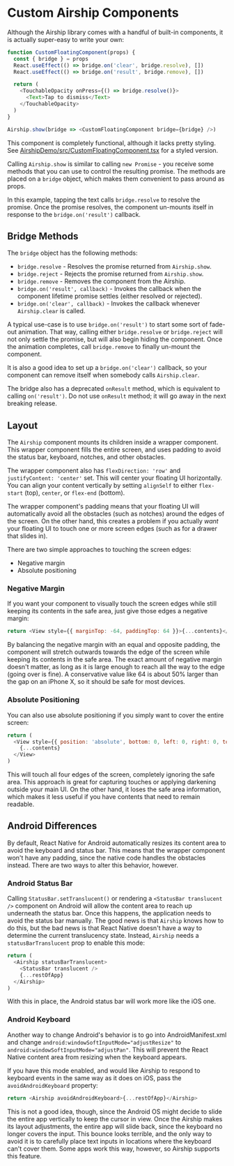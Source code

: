 # Custom Airship Components

Although the Airship library comes with a handful of built-in components, it is actually super-easy to write your own:

```javascript
function CustomFloatingComponent(props) {
  const { bridge } = props
  React.useEffect(() => bridge.on('clear', bridge.resolve), [])
  React.useEffect(() => bridge.on('result', bridge.remove), [])

  return (
    <TouchableOpacity onPress={() => bridge.resolve()}>
      <Text>Tap to dismiss</Text>
    </TouchableOpacity>
  )
}

Airship.show(bridge => <CustomFloatingComponent bridge={bridge} />)
```

This component is completely functional, although it lacks pretty styling. See [AirshipDemo/src/CustomFloatingComponent.tsx](../AirshipDemo/src/CustomFloatingComponent.tsx) for a styled version.

Calling `Airship.show` is similar to calling `new Promise` - you receive some methods that you can use to control the resulting promise. The methods are placed on a `bridge` object, which makes them convenient to pass around as props.

In this example, tapping the text calls `bridge.resolve` to resolve the promise. Once the promise resolves, the component un-mounts itself in response to the `bridge.on('result')` callback.

## Bridge Methods

The `bridge` object has the following methods:

- `bridge.resolve` - Resolves the promise returned from `Airship.show`.
- `bridge.reject` - Rejects the promise returned from `Airship.show`.
- `bridge.remove` - Removes the component from the Airship.
- `bridge.on('result', callback)` - Invokes the callback when the component lifetime promise settles (either resolved or rejected).
- `bridge.on('clear', callback)` - Invokes the callback whenever `Airship.clear` is called.

A typical use-case is to use `bridge.on('result')` to start some sort of fade-out animation. That way, calling either `bridge.resolve` or `bridge.reject` will not only settle the promise, but will also begin hiding the component. Once the animation completes, call `bridge.remove` to finally un-mount the component.

It is also a good idea to set up a `bridge.on('clear')` callback, so your component can remove itself when somebody calls `Airship.clear`.

The bridge also has a deprecated `onResult` method, which is equivalent to calling `on('result')`. Do not use `onResult` method; it will go away in the next breaking release.

## Layout

The `Airship` component mounts its children inside a wrapper component. This wrapper component fills the entire screen, and uses padding to avoid the status bar, keyboard, notches, and other obstacles.

The wrapper component also has `flexDirection: 'row'` and `justifyContent: 'center'` set. This will center your floating UI horizontally. You can align your content vertically by setting `alignSelf` to either `flex-start` (top), `center`, or `flex-end` (bottom).

The wrapper component's padding means that your floating UI will automatically avoid all the obstacles (such as notches) around the edges of the screen. On the other hand, this creates a problem if you actually _want_ your floating UI to touch one or more screen edges (such as for a drawer that slides in).

There are two simple approaches to touching the screen edges:

- Negative margin
- Absolute positioning

### Negative Margin

If you want your component to visually touch the screen edges while still keeping its contents in the safe area, just give those edges a negative margin:

```javascript
return <View style={{ marginTop: -64, paddingTop: 64 }}>{...contents}</View>
```

By balancing the negative margin with an equal and opposite padding, the component will stretch outwards towards the edge of the screen while keeping its contents in the safe area. The exact amount of negative margin doesn't matter, as long as it is large enough to reach all the way to the edge (going over is fine). A conservative value like 64 is about 50% larger than the gap on an iPhone X, so it should be safe for most devices.

### Absolute Positioning

You can also use absolute positioning if you simply want to cover the entire screen:

```javascript
return (
  <View style={{ position: 'absolute', bottom: 0, left: 0, right: 0, top: 0 }}>
    {...contents}
  </View>
)
```

This will touch all four edges of the screen, completely ignoring the safe area. This approach is great for capturing touches or applying darkening outside your main UI. On the other hand, it loses the safe area information, which makes it less useful if you have contents that need to remain readable.

## Android Differences

By default, React Native for Android automatically resizes its content area to avoid the keyboard and status bar. This means that the wrapper component won't have any padding, since the native code handles the obstacles instead. There are two ways to alter this behavior, however.

### Android Status Bar

Calling `StatusBar.setTranslucent()` or rendering a `<StatusBar translucent />` component on Android will allow the content area to reach up underneath the status bar. Once this happens, the application needs to avoid the status bar manually. The good news is that `Airship` knows how to do this, but the bad news is that React Native doesn't have a way to determine the current translucency state. Instead, `Airship` needs a `statusBarTranslucent` prop to enable this mode:

```javascript
return (
  <Airship statusBarTranslucent>
    <StatusBar translucent />
    {...restOfApp}
  </Airship>
)
```

With this in place, the Android status bar will work more like the iOS one.

### Android Keyboard

Another way to change Android's behavior is to go into AndroidManifest.xml and change `android:windowSoftInputMode="adjustResize"` to `android:windowSoftInputMode="adjustPan"`. This will prevent the React Native content area from resizing when the keyboard appears.

If you have this mode enabled, and would like Airship to respond to keyboard events in the same way as it does on iOS, pass the `avoidAndroidKeyboard` property:

```javascript
return <Airship avoidAndroidKeyboard>{...restOfApp}</Airship>
```

This is not a good idea, though, since the Android OS might decide to slide the entire app vertically to keep the cursor in view. Once the Airship makes its layout adjustments, the entire app will slide back, since the keyboard no longer covers the input. This bounce looks terrible, and the only way to avoid it is to carefully place text inputs in locations where the keyboard can't cover them. Some apps work this way, however, so Airship supports this feature.
